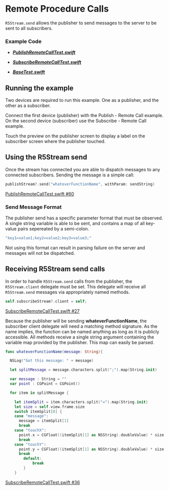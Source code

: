 # Remote Procedure Calls

`R5Stream.send` allows the publisher to send messages to the server to be sent to all subscribers.

### Example Code

- ***[PublishRemoteCallTest.swift](PublishRemoteCallTest.swift)***
- ***[SubscribeRemoteCallTest.swift](SubscribeRemoteCallTest.swift)***

- ***[BaseTest.swift](../BaseTest.swift)***

## Running the example

Two devices are required to run this example.  One as a publisher, and the other as a subscriber. 

Connect the first device (publisher) with the Publish - Remote Call example. On the second device (subscriber) use the Subscribe - Remote Call example.

Touch the preview on the publisher screen to display a label on the subscriber screen where the publisher touched.

## Using the R5Stream send

Once the stream has connected you are able to dispatch messages to any connected subscribers.  Sending the message is a simple call:

```Swift
publishStream?.send("whateverFunctionName", withParam: sendString)
```

[PublishRemoteCallTest.swift #60](PublishRemoteCallTest.swift#L60)

### Send Message Format

The publisher send has a specific parameter format that must be observed.  A single string variable is able to be sent, and contains a map of all key-value pairs sepereated by a semi-colon.

```Swift
"key1=value1;key2=value2;key3=value3;"
```

Not using this format can result in parsing failure on the server and messages will not be dispatched.

## Receiving R5Stream send calls

In order to handle `R5Stream.send` calls from the publisher, the `R5Stream.client` delegate must be set.  This delegate will receive all `R5Stream.send` messages via appropriately named methods.

```Swift
self.subscribeStream?.client = self;
```

[SubscribeRemoteCallTest.swift #27](SubscribeRemoteCallTest.swift#L27)

Because the publisher will be sending **whateverFunctionName**, the subscriber client delegate will need a matching method signature. As the name implies, the function can be named anything as long as it is publicly accessible. All methods receive a single string argument containing the variable map provided by the publisher.  This map can easily be parsed.

```Swift
func whateverFunctionName(message: String){

  NSLog("Got this message: " + message)

  let splitMessage = message.characters.split(";").map(String.init)

  var message : String = ""
  var point : CGPoint = CGPoint()

  for item in splitMessage {

    let itemSplit = item.characters.split("=").map(String.init)
    let size = self.view.frame.size
    switch itemSplit[0] {
    case "message":
      message = itemSplit[1]
      break
    case "touchX":
      point.x = CGFloat((itemSplit[1] as NSString).doubleValue) * size.width
      break
    case "touchY":
      point.y = CGFloat((itemSplit[1] as NSString).doubleValue) * size.height
      break
        default:
            break
        }
    }
```

[SubscribeRemoteCallTest.swift #36](SubscribeRemoteCallTest.swift#L36)

